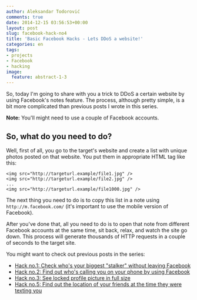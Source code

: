 ```yaml
---
author: Aleksandar Todorović
comments: true
date: 2014-12-15 03:56:53+00:00
layout: post
slug: facebook-hack-no4
title: 'Basic Facebook Hacks - Lets DDoS a website!'
categories: en
tags:
- projects
- Facebook
- hacking
image:
  feature: abstract-1-3
---
```


So, today I'm going to share with you a trick to DDoS a certain website by using Facebook's notes feature. The process, although pretty simple, is a bit more complicated than previous posts I wrote in this series.

**Note:** You'll might need to use a couple of Facebook accounts.

## So, what do you need to do?

Well, first of all, you go to the target's website and create a list with unique photos posted on that website. You put them in appropriate HTML tag like this:

```
<img src="http://targeturl.example/file1.jpg" />
<img src="http://targeturl.example/file2.jpg" />
...
<img src="http://targeturl.example/file1000.jpg" />

```

The next thing you need to do is to copy this list in a note using `http://m.facebook.com/` (it's important to use the mobile version of Facebook).

After you've done that, all you need to do is to open that note from different Facebook accounts at the same time, sit back, relax, and watch the site go down. This process will generate thousands of HTTP requests in a couple of seconds to the target site.

You might want to check out previous posts in the series:

* [Hack no.1: Check who's your biggest "stalker" without leaving Facebook](https://r3bl.github.io/en/facebook-hack-no1/)
* [Hack no.2: Find out who's calling you on your phone by using Facebook](https://r3bl.github.io/en/facebook-hack-no2/)
* [Hack no.3: See locked profile picture in full size](https://r3bl.github.io/en/facebook-hack-no3/)
* [Hack no.5: Find out the location of your friends at the time they were texting you](https://r3bl.github.io/en/facebook-hack-no5)
